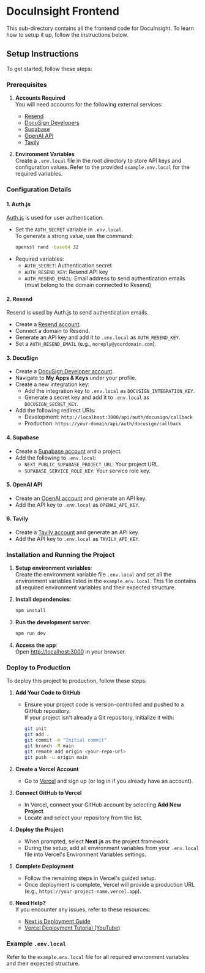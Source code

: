 # DocuInsight Frontend

This sub-directory contains all the frontend code for DocuInsight. To learn how to setup it up, follow the instructions below.

## Setup Instructions

To get started, follow these steps:

### Prerequisites

1. **Accounts Required**  
   You will need accounts for the following external services:

   - [Resend](https://resend.com)
   - [DocuSign Developers](https://developers.docusign.com/)
   - [Supabase](https://supabase.com/)
   - [OpenAI API](https://platform.openai.com/)
   - [Tavily](https://tavily.com/)

2. **Environment Variables**  
   Create a `.env.local` file in the root directory to store API keys and configuration values. Refer to the provided `example.env.local` for the required variables.

### Configuration Details

#### 1. **Auth.js**

[Auth.js](https://authjs.dev/) is used for user authentication.

- Set the `AUTH_SECRET` variable in `.env.local`.  
  To generate a strong value, use the command:
  ```bash
  openssl rand -base64 32
  ```
- Required variables:
  - `AUTH_SECRET`: Authentication secret
  - `AUTH_RESEND_KEY`: Resend API key
  - `AUTH_RESEND_EMAIL`: Email address to send authentication emails (must belong to the domain connected to Resend)

#### 2. **Resend**

Resend is used by Auth.js to send authentication emails.

- Create a [Resend account](https://resend.com).
- Connect a domain to Resend.
- Generate an API key and add it to `.env.local` as `AUTH_RESEND_KEY`.
- Set a `AUTH_RESEND_EMAIL` (e.g., `noreply@yourdomain.com`).

#### 3. **DocuSign**

- Create a [DocuSign Developer account](https://developers.docusign.com/).
- Navigate to **My Apps & Keys** under your profile.
- Create a new integration key:
  - Add the integration key to `.env.local` as `DOCUSIGN_INTEGRATION_KEY`.
  - Generate a secret key and add it to `.env.local` as `DOCUSIGN_SECRET_KEY`.
- Add the following redirect URIs:
  - Development: `http://localhost:3000/api/auth/docusign/callback`
  - Production: `https://your-domain/api/auth/docusign/callback`

#### 4. **Supabase**

- Create a [Supabase account](https://supabase.com) and a project.
- Add the following to `.env.local`:
  - `NEXT_PUBLIC_SUPABASE_PROJECT_URL`: Your project URL.
  - `SUPABASE_SERVICE_ROLE_KEY`: Your service role key.

#### 5. **OpenAI API**

- Create an [OpenAI account](https://platform.openai.com/) and generate an API key.
- Add the API key to `.env.local` as `OPENAI_API_KEY`.

#### 6. **Tavily**

- Create a [Tavily account](https://tavily.com) and generate an API key.
- Add the API key to `.env.local` as `TAVILY_API_KEY`.

### Installation and Running the Project

1. **Setup environment variables**:  
   Create the environment variable file `.env.local` and set all the environment variables listed in the `example.env.local`. This file contains all required environment variables and their expected structure.

2. **Install dependencies**:

   ```bash
   npm install
   ```

3. **Run the development server**:

   ```bash
   npm run dev
   ```

4. **Access the app**:  
   Open [http://localhost:3000](http://localhost:3000) in your browser.

### Deploy to Production

To deploy this project to production, follow these steps:

1. **Add Your Code to GitHub**

   - Ensure your project code is version-controlled and pushed to a GitHub repository.  
     If your project isn't already a Git repository, initialize it with:
     ```bash
     git init
     git add .
     git commit -m "Initial commit"
     git branch -M main
     git remote add origin <your-repo-url>
     git push -u origin main
     ```

2. **Create a Vercel Account**

   - Go to [Vercel](https://vercel.com) and sign up (or log in if you already have an account).

3. **Connect GitHub to Vercel**

   - In Vercel, connect your GitHub account by selecting **Add New Project**.
   - Locate and select your repository from the list.

4. **Deploy the Project**

   - When prompted, select **Next.js** as the project framework.
   - During the setup, add all environment variables from your `.env.local` file into Vercel's Environment Variables settings.

5. **Complete Deployment**

   - Follow the remaining steps in Vercel's guided setup.
   - Once deployment is complete, Vercel will provide a production URL (e.g., `https://your-project-name.vercel.app`).

6. **Need Help?**  
   If you encounter any issues, refer to these resources:
   - [Next.js Deployment Guide](https://nextjs.org/learn-pages-router/basics/deploying-nextjs-app/deploy)
   - [Vercel Deployment Tutorial (YouTube)](https://www.youtube.com/watch?v=2HBIzEx6IZA)

### Example `.env.local`

Refer to the `example.env.local` file for all required environment variables and their expected structure.
